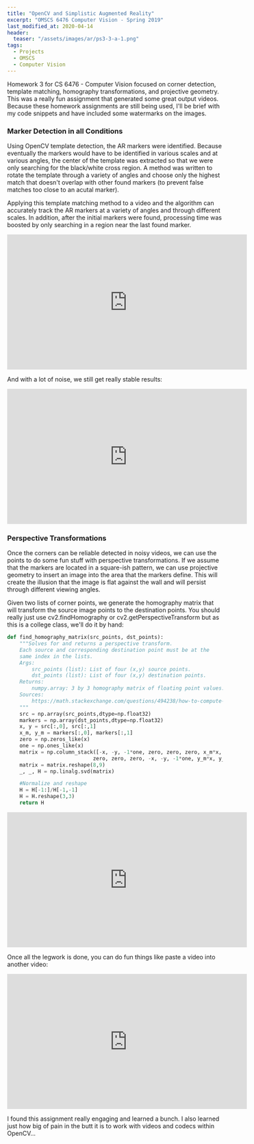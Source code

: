 ```yaml
---
title: "OpenCV and Simplistic Augmented Reality"
excerpt: "OMSCS 6476 Computer Vision - Spring 2019"
last_modified_at: 2020-04-14
header:
  teaser: "/assets/images/ar/ps3-3-a-1.png"
tags: 
  - Projects
  - OMSCS
  - Computer Vision
---
```


Homework 3 for CS 6476 - Computer Vision focused on corner detection, template matching, homography transformations, and projective geometry. This was a really fun assignment that generated some great output videos. 
Because these homework assignments are still being used, I'll be brief with my code snippets and have included some watermarks on the images.

### Marker Detection in all Conditions
Using OpenCV template detection, the AR markers were identified. Because eventually the markers would have to be identified in various scales and at various angles, the center of the template was extracted so that we were only searching for the black/white cross region. A method was written to rotate the template through a variety of angles and choose only the highest match that doesn't overlap with other found markers (to prevent false matches too close to an acutal marker).

Applying this template matching method to a video and the algorithm can accurately track the AR markers at a variety of angles and through different scales. In addition, after the initial markers were found, processing time was boosted by only searching in a region near the last found marker.

<iframe width="560" height="315" src="https://www.youtube.com/embed/zCIdmgd-tX8" frameborder="0" allow="accelerometer; autoplay; encrypted-media; gyroscope; picture-in-picture" allowfullscreen></iframe>

And with a lot of noise, we still get really stable results:

<iframe width="560" height="315" src="https://www.youtube.com/embed/DHIoFHg-wvI" frameborder="0" allow="accelerometer; autoplay; encrypted-media; gyroscope; picture-in-picture" allowfullscreen></iframe>

### Perspective Transformations
Once the corners can be reliable detected in noisy videos, we can use the points to do some fun stuff with perspective transformations. If we assume that the markers are located in a square-ish pattern, we can use projective geometry to insert an image into the area that the markers define. This will create the illusion that the image is flat against the wall and will persist through different viewing angles. 

Given two lists of corner points, we generate the homography matrix that will transform the source image points to the destination points. You should really just use cv2.findHomography or cv2.getPerspectiveTransform but as this is a college class, we'll do it by hand:

```python
def find_homography_matrix(src_points, dst_points):
    """Solves for and returns a perspective transform.
    Each source and corresponding destination point must be at the
    same index in the lists.
    Args:
        src_points (list): List of four (x,y) source points.
        dst_points (list): List of four (x,y) destination points.
    Returns:
        numpy.array: 3 by 3 homography matrix of floating point values.
    Sources:
        https://math.stackexchange.com/questions/494238/how-to-compute-homography-matrix-h-from-corresponding-points-2d-2d-planar-homog
    """
    src = np.array(src_points,dtype=np.float32)
    markers = np.array(dst_points,dtype=np.float32)
    x, y = src[:,0], src[:,1]
    x_m, y_m = markers[:,0], markers[:,1]
    zero = np.zeros_like(x)
    one = np.ones_like(x)
    matrix = np.column_stack([-x, -y, -1*one, zero, zero, zero, x_m*x, x_m*y, x_m,
                            zero, zero, zero, -x, -y, -1*one, y_m*x, y_m*y, y_m])
    matrix = matrix.reshape(8,9)
    _, _, H = np.linalg.svd(matrix)

    #Normalize and reshape
    H = H[-1:]/H[-1,-1]
    H = H.reshape(3,3)
    return H
```

<iframe width="560" height="315" src="https://www.youtube.com/embed/oTOACj8Yils" frameborder="0" allow="accelerometer; autoplay; encrypted-media; gyroscope; picture-in-picture" allowfullscreen></iframe>


Once all the legwork is done, you can do fun things like paste a video into another video:

<iframe width="560" height="315" src="https://www.youtube.com/embed/J28cDEBYFbk" frameborder="0" allow="accelerometer; autoplay; encrypted-media; gyroscope; picture-in-picture" allowfullscreen></iframe>

I found this assignment really engaging and learned a bunch. I also learned just how big of pain in the butt it is to work with videos and codecs within OpenCV...

